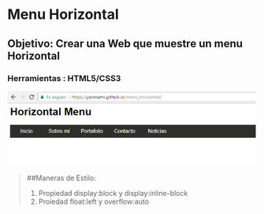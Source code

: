 # Menu Horizontal

## Objetivo: Crear una Web que muestre un menu Horizontal 

### Herramientas : HTML5/CSS3

![menu_vertical](/assets/docs/img/mh.png)

> ##Maneras de Estilo:
> 
> 1. Propiedad display:block y display:inline-block
> 2. Proiedad float:left y overflow:auto